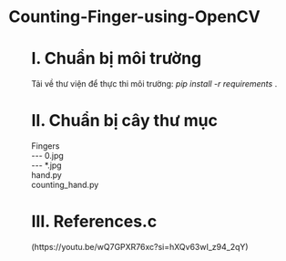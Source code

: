 # Counting-Finger-using-OpenCV
<dir>
  <h1>I. Chuẩn bị môi trường</h1>
  Tải về thư viện để thực thi môi trường: 
    <i>pip install -r requirements </i>.
</dir>
<dir>
  <h1>II. Chuẩn bị cây thư mục</h1>
  Fingers
    <br>--- 0.jpg
    <br>--- *.jpg
  <br>hand.py
  <br>counting_hand.py
</dir>
<dir>
  <h1>III. References.c</h1>
  (https://youtu.be/wQ7GPXR76xc?si=hXQv63wI_z94_2qY)
</dirdir>
